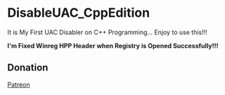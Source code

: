 # DisableUAC_CppEdition
It is My First UAC Disabler on C++ Programming... Enjoy to use this!!!

**I'm Fixed Winreg HPP Header when Registry is Opened Successfully!!!**

## Donation

[Patreon](https://patreon.com/riritoninigaya)
